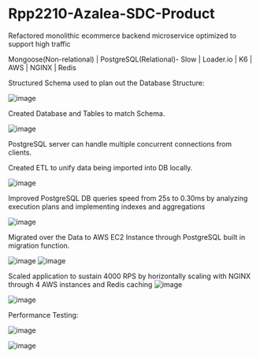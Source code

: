 # Rpp2210-Azalea-SDC-Product

Refactored monolithic ecommerce backend microservice optimized to support high traffic 

Mongoose(Non-relational) | PostgreSQL(Relational)- Slow | Loader.io | K6 | AWS | NGINX | Redis 

Structured Schema used to plan out the Database Structure:

![image](https://github.com/Rpp2210-Azalea-SDC/Rpp2210-Azalea-SDC-Product-Overview/assets/113706094/72963a4a-ba86-4f0c-820e-dc9cf773d772)

Created Database and Tables to match Schema.

![image](https://github.com/Rpp2210-Azalea-SDC/Rpp2210-Azalea-SDC-Product-Overview/assets/113706094/51ce1961-0eac-4f83-b412-9b5c14d9f623)


PostgreSQL server can handle multiple concurrent connections from clients.

Created ETL to unify data being imported into DB locally.

![image](https://github.com/Rpp2210-Azalea-SDC/Rpp2210-Azalea-SDC-Product-Overview/assets/113706094/8b9829b5-31c0-4d09-95a8-e2a8af08c1b4)

Improved PostgreSQL DB queries speed from 25s to 0.30ms by analyzing execution plans and implementing indexes and aggregations

![image](https://github.com/Rpp2210-Azalea-SDC/Rpp2210-Azalea-SDC-Product-Overview/assets/113706094/10fca92a-56f6-4723-87a5-451329db0763)

Migrated over the Data to AWS EC2 Instance through PostgreSQL built in migration function.

![image](https://github.com/Rpp2210-Azalea-SDC/Rpp2210-Azalea-SDC-Product-Overview/assets/113706094/74ea032a-f612-429a-a6a2-86fb52009bbe)
![image](https://github.com/Rpp2210-Azalea-SDC/Rpp2210-Azalea-SDC-Product-Overview/assets/113706094/acbdc59a-4c76-45ce-834a-ce3ecb3d4d62)


Scaled application to sustain 4000 RPS by horizontally scaling with NGINX through 4 AWS instances and Redis caching
![image](https://github.com/Rpp2210-Azalea-SDC/Rpp2210-Azalea-SDC-Product-Overview/assets/113706094/558997e0-0bbd-459c-94c7-175e0669b369)

![image](https://github.com/Rpp2210-Azalea-SDC/Rpp2210-Azalea-SDC-Product-Overview/assets/113706094/cb8c7ed3-9a47-4d91-b29d-1f6dc3e0dfa9)

Performance Testing:

![image](https://github.com/Rpp2210-Azalea-SDC/Rpp2210-Azalea-SDC-Product-Overview/assets/113706094/1c5ed368-42c7-4799-82e0-4394d123a430)

![image](https://github.com/Rpp2210-Azalea-SDC/Rpp2210-Azalea-SDC-Product-Overview/assets/113706094/301be2a7-2060-4b44-9c90-98e8ba32be7a)
